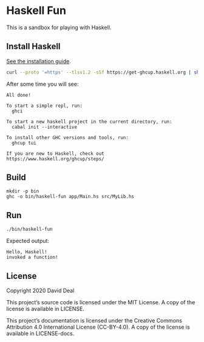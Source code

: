 # Haskell Fun

This is a sandbox for playing with Haskell.

## Install Haskell

[See the installation guide](https://www.haskell.org/ghcup/).

```bash
curl --proto '=https' --tlsv1.2 -sSf https://get-ghcup.haskell.org | sh
```

After some time you will see:

```code
All done!

To start a simple repl, run:
  ghci

To start a new haskell project in the current directory, run:
  cabal init --interactive

To install other GHC versions and tools, run:
  ghcup tui

If you are new to Haskell, check out https://www.haskell.org/ghcup/steps/
```

## Build

```code
mkdir -p bin
ghc -o bin/haskell-fun app/Main.hs src/MyLib.hs
```

## Run

```bash
./bin/haskell-fun
```

Expected output:

```code
Hello, Haskell!
invoked a function!
```

## License

Copyright 2020 David Deal

This project’s source code is licensed under the MIT License. A copy of the license is available in LICENSE.

This project’s documentation is licensed under the Creative Commons Attribution 4.0 International License \(CC-BY-4.0\). A copy of the license is available in LICENSE-docs.
